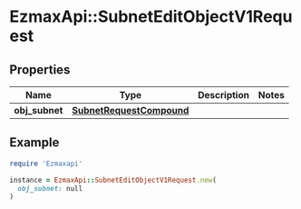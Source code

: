 # EzmaxApi::SubnetEditObjectV1Request

## Properties

| Name | Type | Description | Notes |
| ---- | ---- | ----------- | ----- |
| **obj_subnet** | [**SubnetRequestCompound**](SubnetRequestCompound.md) |  |  |

## Example

```ruby
require 'Ezmaxapi'

instance = EzmaxApi::SubnetEditObjectV1Request.new(
  obj_subnet: null
)
```

